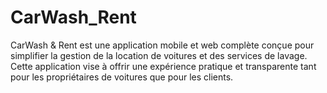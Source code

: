 # CarWash_Rent
CarWash &amp; Rent est une application mobile et web complète conçue pour simplifier la gestion de la location de voitures et des services de lavage. Cette application vise à offrir une expérience pratique et transparente tant pour les propriétaires de voitures que pour les clients.
